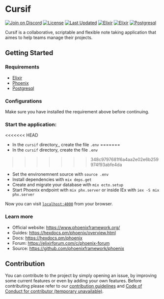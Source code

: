 # Cursif

[![Join on Discord](https://discordapp.com/api/guilds/823178343943897088/widget.png?style=shield)](https://discord.gg/code-society-823178343943897088)
[![License](https://img.shields.io/badge/License-GPL%203.0-blue.svg)](https://opensource.org/licenses/gpl-3.0)
[![Last Updated](https://img.shields.io/github/last-commit/code-society-lab/cursif.svg)](https://github.com/code-society-lab/cursif/commits/main)
[![Elixir](https://img.shields.io/badge/Elixir-1.14.3-4e2a8e)](https://hexdocs.pm/elixir/Kernel.html)
[![Elixir](https://img.shields.io/badge/Phoenix-1.6.15-ff6f61)](https://hexdocs.pm/phoenix/overview.html)
[![Postgresql](https://img.shields.io/badge/Phoenix-1.6.15-336791)](https://hexdocs.pm/phoenix/overview.html)

Cursif is a collaborative, scriptable and flexible note taking application that
aimes to help teams manage their projects. 

## Getting Started

### Requirements

  - [Elixir](https://elixir-lang.org/install.html)
  - [Phoenix](https://hexdocs.pm/phoenix/installation.html)
  - [Postgresql](https://www.postgresql.org/download/)

### Configurations
Make sure you have installed the requirement above before continuing.

### Start the application:

<<<<<<< HEAD
  * In the `cursif` directory,, create the file `.env`
=======
  * In the `cursif` directory, create the file `.env`
>>>>>>> 348c9797681f6a4aa2e02e6b259974f93abfe4da
  * Set the environemnent source with `source .env`
  * Install dependencies with `mix deps.get`
  * Create and migrate your database with `mix ecto.setup`
  * Start Phoenix endpoint with `mix phx.server` or inside IEx with `iex -S mix phx.server`

Now you can visit [`localhost:4000`](http://localhost:4000) from your browser.

### Learn more

  * Official website: https://www.phoenixframework.org/
  * Guides: https://hexdocs.pm/phoenix/overview.html
  * Docs: https://hexdocs.pm/phoenix
  * Forum: https://elixirforum.com/c/phoenix-forum
  * Source: https://github.com/phoenixframework/phoenix

## Contribution
You can contribute to the project by simply opening an issue, by improving some current features or even by adding your own features.
Before contributing please refer to our [contribution guidelines](https://github.com/Code-Society-Lab/grace/blob/main/docs/CONTRIBUTING.md) and [Code of Conduct for contributor (temporary unavailable)](#).
